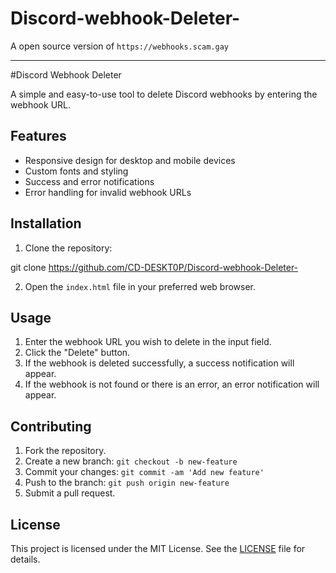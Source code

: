 # Discord-webhook-Deleter-
 A open source version of ``https://webhooks.scam.gay``




------------------------------------------------------------------------------------------------------------------------

#Discord Webhook Deleter

A simple and easy-to-use tool to delete Discord webhooks by entering the webhook URL.

## Features

- Responsive design for desktop and mobile devices
- Custom fonts and styling
- Success and error notifications
- Error handling for invalid webhook URLs

## Installation

1. Clone the repository:

git clone https://github.com/CD-DESKT0P/Discord-webhook-Deleter-

2. Open the `index.html` file in your preferred web browser.

## Usage

1. Enter the webhook URL you wish to delete in the input field.
2. Click the "Delete" button.
3. If the webhook is deleted successfully, a success notification will appear.
4. If the webhook is not found or there is an error, an error notification will appear.

## Contributing

1. Fork the repository.
2. Create a new branch: `git checkout -b new-feature`
3. Commit your changes: `git commit -am 'Add new feature'`
4. Push to the branch: `git push origin new-feature`
5. Submit a pull request.

## License

This project is licensed under the MIT License. See the [LICENSE](LICENSE) file for details.
